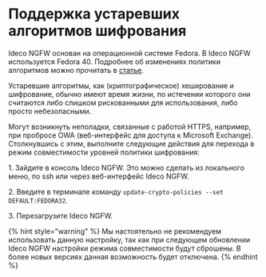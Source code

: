 # Поддержка устаревших алгоритмов шифрования

Ideco NGFW основан на операционной системе Fedora. В Ideco NGFW используется Fedora 40. Подробнее об изменениях политики алгоритмов можно прочитать в [статье](https://fedoraproject.org/wiki/Changes).

Устаревшие алгоритмы, как (криптографическое) хеширование и шифрование, обычно имеют время жизни, по истечении которого они считаются либо слишком рискованными для использования, либо просто небезопасными.

Могут возникнуть неполадки, связанные с работой HTTPS, например, при пробросе OWA (веб-интерфейс для доступа к Microsoft Exchange). Столкнувшись с этим, выполните следующие действия для перехода в режим совместимости уровней политики шифрования:

1\. Зайдите в консоль Ideco NGFW. Это можно сделать из локального меню, по ssh или через веб-интерфейс Ideco NGFW.

2\. Введите в терминале команду `update-crypto-policies --set DEFAULT:FEDORA32`.

3\. Перезагрузите Ideco NGFW.

{% hint style="warning" %}
Мы настоятельно не рекомендуем использовать данную настройку, так как при следующем обновлении Ideco NGFW настройки режима совместимости будут сброшены. В более новых версиях данная возможность будет отключена.
{% endhint %}
